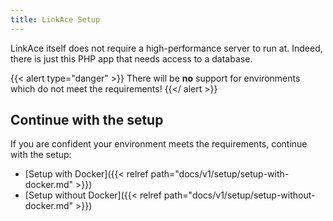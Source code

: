 ```yaml
---
title: LinkAce Setup
---
```


LinkAce itself does not require a high-performance server to run at. Indeed, there is just this PHP app that needs access to a database.

{{< alert type="danger" >}}
There will be **no** support for environments which do not meet the requirements!
{{</ alert >}}


## Continue with the setup

If you are confident your environment meets the requirements, continue with the setup:

* [Setup with Docker]({{< relref path="docs/v1/setup/setup-with-docker.md" >}})
* [Setup without Docker]({{< relref path="docs/v1/setup/setup-without-docker.md" >}})

